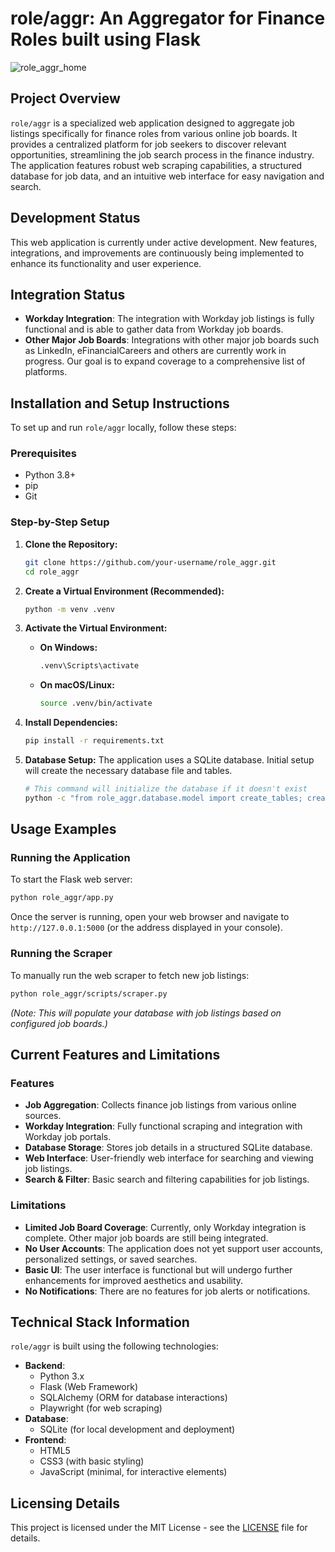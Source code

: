 # role/aggr: An Aggregator for Finance Roles built using Flask

![role_aggr_home](assets/images/role_aggr_home.png)

## Project Overview
`role/aggr` is a specialized web application designed to aggregate job listings specifically for finance roles from various online job boards. It provides a centralized platform for job seekers to discover relevant opportunities, streamlining the job search process in the finance industry. The application features robust web scraping capabilities, a structured database for job data, and an intuitive web interface for easy navigation and search.

## Development Status
This web application is currently under active development. New features, integrations, and improvements are continuously being implemented to enhance its functionality and user experience.

## Integration Status
- **Workday Integration**: The integration with Workday job listings is fully functional and is able to gather data from Workday job boards.
- **Other Major Job Boards**: Integrations with other major job boards such as LinkedIn, eFinancialCareers and others are currently work in progress. Our goal is to expand coverage to a comprehensive list of platforms.

## Installation and Setup Instructions

To set up and run `role/aggr` locally, follow these steps:

### Prerequisites
- Python 3.8+
- pip
- Git

### Step-by-Step Setup

1. **Clone the Repository:**
   ```bash
   git clone https://github.com/your-username/role_aggr.git
   cd role_aggr
   ```

2. **Create a Virtual Environment (Recommended):**
   ```bash
   python -m venv .venv
   ```

3. **Activate the Virtual Environment:**
   - **On Windows:**
     ```bash
     .venv\Scripts\activate
     ```
   - **On macOS/Linux:**
     ```bash
     source .venv/bin/activate
     ```

4. **Install Dependencies:**
   ```bash
   pip install -r requirements.txt
   ```

5. **Database Setup:**
   The application uses a SQLite database. Initial setup will create the necessary database file and tables.
   ```bash
   # This command will initialize the database if it doesn't exist
   python -c "from role_aggr.database.model import create_tables; create_tables()"
   ```

## Usage Examples

### Running the Application

To start the Flask web server:

```bash
python role_aggr/app.py
```

Once the server is running, open your web browser and navigate to `http://127.0.0.1:5000` (or the address displayed in your console).

### Running the Scraper

To manually run the web scraper to fetch new job listings:

```bash
python role_aggr/scripts/scraper.py
```
*(Note: This will populate your database with job listings based on configured job boards.)*

## Current Features and Limitations

### Features
- **Job Aggregation**: Collects finance job listings from various online sources.
- **Workday Integration**: Fully functional scraping and integration with Workday job portals.
- **Database Storage**: Stores job details in a structured SQLite database.
- **Web Interface**: User-friendly web interface for searching and viewing job listings.
- **Search & Filter**: Basic search and filtering capabilities for job listings.

### Limitations
- **Limited Job Board Coverage**: Currently, only Workday integration is complete. Other major job boards are still being integrated.
- **No User Accounts**: The application does not yet support user accounts, personalized settings, or saved searches.
- **Basic UI**: The user interface is functional but will undergo further enhancements for improved aesthetics and usability.
- **No Notifications**: There are no features for job alerts or notifications.

## Technical Stack Information

`role/aggr` is built using the following technologies:

-   **Backend**:
    -   Python 3.x
    -   Flask (Web Framework)
    -   SQLAlchemy (ORM for database interactions)
    -   Playwright (for web scraping)
-   **Database**:
    -   SQLite (for local development and deployment)
-   **Frontend**:
    -   HTML5
    -   CSS3 (with basic styling)
    -   JavaScript (minimal, for interactive elements)

## Licensing Details

This project is licensed under the MIT License - see the [LICENSE](LICENSE) file for details.